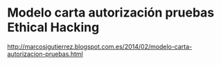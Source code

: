 # Modelo carta autorización pruebas Ethical Hacking
http://marcosjgutierrez.blogspot.com.es/2014/02/modelo-carta-autorizacion-pruebas.html
